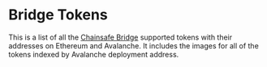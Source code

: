 # Bridge Tokens

This is a list of all the [Chainsafe Bridge](https://aeb.xyz) supported tokens with their addresses on Ethereum and Avalanche. It includes the images for all of the tokens indexed by Avalanche deployment address.
